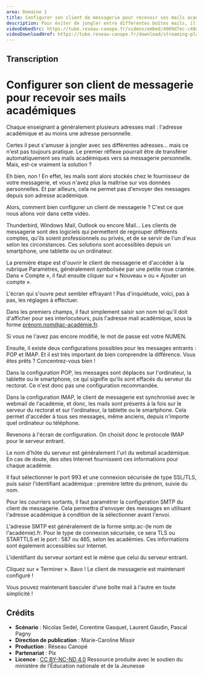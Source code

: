 ```yaml
---
area: Domaine 1
title: Configurer son client de messagerie pour recevoir ses mails académiques
description: Pour éviter de jongler entre différentes boîtes mails, il est possible d'utiliser un client de messagerie pour centraliser ses emails. Toutes les informations dans cette vidéo !
videoEmbedSrc: https://tube.reseau-canope.fr/videos/embed/4009d7ec-c48a-4a13-8198-7a083af3d61f
videoDownloadHref: https://tube.reseau-canope.fr/download/streaming-playlists/hls/videos/4009d7ec-c48a-4a13-8198-7a083af3d61f-1080-fragmented.mp4
---
```


## Transcription

# Configurer son client de messagerie pour recevoir ses mails académiques

Chaque enseignant a généralement plusieurs adresses mail : l'adresse académique et au moins une adresse personnelle.

Certes il peut s'amuser à jongler avec ses différentes adresses… mais ce n'est pas toujours pratique. Le premier réflexe pourrait être de transférer automatiquement ses mails académiques vers sa messagerie personnelle. Mais, est-ce vraiment la solution ?

Eh bien, non ! En effet, les mails sont alors stockés chez le fournisseur de votre messagerie, et vous n'avez plus la maîtrise sur vos données personnelles. Et par ailleurs, cela ne permet pas d'envoyer des messages depuis son adresse académique.

Alors, comment bien configurer un client de messagerie ? C'est ce que nous allons voir dans cette vidéo.

Thunderbird, Windows Mail, Outlook ou encore Mail... Les clients de messagerie sont des logiciels qui permettent de regrouper différents comptes, qu'ils soient professionnels ou privés, et de se servir de l'un d'eux selon les circonstances. Ces solutions sont accessibles depuis un smartphone, une tablette ou un ordinateur.

La première étape est d'ouvrir le client de messagerie et d'accéder à la rubrique Paramètres, généralement symbolisée par une petite roue crantée. Dans « Compte », il faut ensuite cliquer sur « Nouveau » ou « Ajouter un compte ».

L'écran qui s'ouvre peut sembler effrayant ! Pas d'inquiétude, voici, pas à pas, les réglages à effectuer.

Dans les premiers champs, il faut simplement saisir son nom tel qu'il doit d'afficher pour ses interlocuteurs, puis l'adresse mail académique, sous la forme prénom.nom@ac-académie.fr.

Si vous ne l'avez pas encore modifié, le mot de passe est votre NUMEN.

Ensuite, il existe deux configurations possibles pour les messages entrants : POP et IMAP. Et il est très important de bien comprendre la différence. Vous êtes prêts ? Concentrez-vous bien !

Dans la configuration POP, les messages sont déplacés sur l'ordinateur, la tablette ou le smartphone, ce qui signifie qu'ils sont effacés du serveur du rectorat. Ce n'est donc pas une configuration recommandée.

Dans la configuration IMAP, le client de messagerie est synchronisé avec le webmail de l'académie, et donc, les mails sont présents à la fois sur le serveur du rectorat et sur l'ordinateur, la tablette ou le smartphone. Cela permet d'accéder à tous ses messages, même anciens, depuis n'importe quel ordinateur ou téléphone.

Revenons à l'écran de configuration. On choisit donc le protocole IMAP pour le serveur entrant.

Le nom d'hôte du serveur est généralement l'url du webmail académique. En cas de doute, des sites Internet fournissent ces informations pour chaque académie.

Il faut sélectionner le port 993 et une connexion sécurisée de type SSL/TLS, puis saisir l'identifiant académique : première lettre du prénom, suivie du nom.

Pour les courriers sortants, il faut paramétrer la configuration SMTP du client de messagerie. Cela permettra d'envoyer des messages en utilisant l'adresse académique à condition de la sélectionner avant l'envoi.

L'adresse SMTP est généralement de la forme smtp.ac-(le nom de l'académie).fr. Pour le type de connexion sécurisée, ce sera TLS ou STARTTLS et le port : 587 ou 465, selon les académies. Ces informations sont également accessibles sur Internet.

L'identifiant du serveur sortant est le même que celui du serveur entrant.

Cliquez sur « Terminer ». Bavo ! Le client de messagerie est maintenant configuré !

Vous pouvez maintenant basculer d'une boîte mail à l'autre en toute simplicité !

## Crédits

- **Scénario** : Nicolas Sedel, Corentine Gasquet, Laurent Gaudin, Pascal Pagny
- **Direction de publication** : Marie-Caroline Missir
- **Production** : Réseau Canopé
- **Partenariat** : Pix
- **Licence** : [CC BY-NC-ND 4.0](https://creativecommons.org/licenses/by-nc-nd/4.0/deed.fr)
Ressource produite avec le soutien du ministère de l’Éducation nationale et de la Jeunesse
